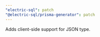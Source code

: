 ```yaml
---
"electric-sql": patch
"@electric-sql/prisma-generator": patch
---
```


Adds client-side support for JSON type.
